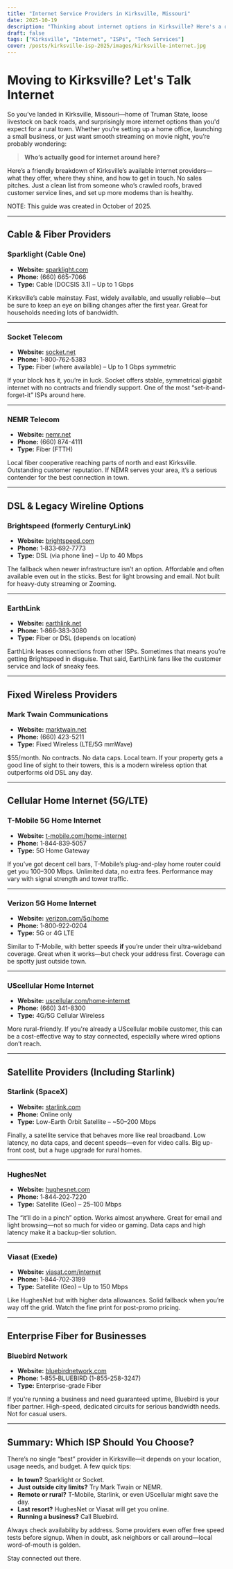 ```yaml
---
title: "Internet Service Providers in Kirksville, Missouri"
date: 2025-10-19
description: "Thinking about internet options in Kirksville? Here's a detailed list of ISPs with contact info, reputation highlights, and honest insights—no fluff."
draft: false
tags: ["Kirksville", "Internet", "ISPs", "Tech Services"]
cover: /posts/kirksville-isp-2025/images/kirksville-internet.jpg
---
```


# Moving to Kirksville? Let's Talk Internet

So you’ve landed in Kirksville, Missouri—home of Truman State, loose livestock on back roads, and surprisingly more internet options than you'd expect for a rural town. Whether you’re setting up a home office, launching a small business, or just want smooth streaming on movie night, you’re probably wondering:

> **Who’s actually good for internet around here?**

Here’s a friendly breakdown of Kirksville’s available internet providers—what they offer, where they shine, and how to get in touch. No sales pitches. Just a clean list from someone who’s crawled roofs, braved customer service lines, and set up more modems than is healthy.

NOTE: This guide was created in October of 2025. 

---

## Cable & Fiber Providers

### Sparklight (Cable One)

- **Website:** [sparklight.com](https://www.sparklight.com)
- **Phone:** (660) 665-7066
- **Type:** Cable (DOCSIS 3.1) – Up to 1 Gbps

Kirksville’s cable mainstay. Fast, widely available, and usually reliable—but be sure to keep an eye on billing changes after the first year. Great for households needing lots of bandwidth.

---

### Socket Telecom

- **Website:** [socket.net](https://www.socket.net)
- **Phone:** 1‑800‑762‑5383
- **Type:** Fiber (where available) – Up to 1 Gbps symmetric

If your block has it, you’re in luck. Socket offers stable, symmetrical gigabit internet with no contracts and friendly support. One of the most “set-it-and-forget-it” ISPs around here.

---

### NEMR Telecom

- **Website:** [nemr.net](https://nemr.net)
- **Phone:** (660) 874-4111
- **Type:** Fiber (FTTH)

Local fiber cooperative reaching parts of north and east Kirksville. Outstanding customer reputation. If NEMR serves your area, it’s a serious contender for the best connection in town.

---

## DSL & Legacy Wireline Options

### Brightspeed (formerly CenturyLink)

- **Website:** [brightspeed.com](https://www.brightspeed.com)
- **Phone:** 1‑833‑692‑7773
- **Type:** DSL (via phone line) – Up to 40 Mbps

The fallback when newer infrastructure isn’t an option. Affordable and often available even out in the sticks. Best for light browsing and email. Not built for heavy-duty streaming or Zooming.

---

### EarthLink

- **Website:** [earthlink.net](https://www.earthlink.net)
- **Phone:** 1‑866‑383‑3080
- **Type:** Fiber or DSL (depends on location)

EarthLink leases connections from other ISPs. Sometimes that means you’re getting Brightspeed in disguise. That said, EarthLink fans like the customer service and lack of sneaky fees.

---

## Fixed Wireless Providers

### Mark Twain Communications

- **Website:** [marktwain.net](https://marktwain.net)
- **Phone:** (660) 423-5211
- **Type:** Fixed Wireless (LTE/5G mmWave)

$55/month. No contracts. No data caps. Local team. If your property gets a good line of sight to their towers, this is a modern wireless option that outperforms old DSL any day.

---

## Cellular Home Internet (5G/LTE)

### T-Mobile 5G Home Internet

- **Website:** [t-mobile.com/home-internet](https://www.t-mobile.com/home-internet)
- **Phone:** 1‑844‑839‑5057
- **Type:** 5G Home Gateway

If you’ve got decent cell bars, T-Mobile’s plug-and-play home router could get you 100–300 Mbps. Unlimited data, no extra fees. Performance may vary with signal strength and tower traffic.

---

### Verizon 5G Home Internet

- **Website:** [verizon.com/5g/home](https://www.verizon.com/5g/home/)
- **Phone:** 1‑800‑922‑0204
- **Type:** 5G or 4G LTE

Similar to T-Mobile, with better speeds **if** you’re under their ultra-wideband coverage. Great when it works—but check your address first. Coverage can be spotty just outside town.

---

### UScellular Home Internet

- **Website:** [uscellular.com/home-internet](https://www.uscellular.com/home-internet)
- **Phone:** (660) 341-8300
- **Type:** 4G/5G Cellular Wireless

More rural-friendly. If you're already a UScellular mobile customer, this can be a cost-effective way to stay connected, especially where wired options don’t reach.

---

## Satellite Providers (Including Starlink)

### Starlink (SpaceX)

- **Website:** [starlink.com](https://www.starlink.com)
- **Phone:** Online only
- **Type:** Low-Earth Orbit Satellite – ~50–200 Mbps

Finally, a satellite service that behaves more like real broadband. Low latency, no data caps, and decent speeds—even for video calls. Big up-front cost, but a huge upgrade for rural homes.

---

### HughesNet

- **Website:** [hughesnet.com](https://www.hughesnet.com)
- **Phone:** 1‑844‑202‑7220
- **Type:** Satellite (Geo) – 25–100 Mbps

The “it’ll do in a pinch” option. Works almost anywhere. Great for email and light browsing—not so much for video or gaming. Data caps and high latency make it a backup-tier solution.

---

### Viasat (Exede)

- **Website:** [viasat.com/internet](https://www.viasat.com/internet/)
- **Phone:** 1‑844‑702‑3199
- **Type:** Satellite (Geo) – Up to 150 Mbps

Like HughesNet but with higher data allowances. Solid fallback when you’re way off the grid. Watch the fine print for post-promo pricing.

---

## Enterprise Fiber for Businesses

### Bluebird Network

- **Website:** [bluebirdnetwork.com](https://bluebirdnetwork.com)
- **Phone:** 1‑855‑BLUEBIRD (1-855-258-3247)
- **Type:** Enterprise-grade Fiber

If you're running a business and need guaranteed uptime, Bluebird is your fiber partner. High-speed, dedicated circuits for serious bandwidth needs. Not for casual users.

---

## Summary: Which ISP Should You Choose?

There’s no single “best” provider in Kirksville—it depends on your location, usage needs, and budget. A few quick tips:

- **In town?** Sparklight or Socket.
- **Just outside city limits?** Try Mark Twain or NEMR.
- **Remote or rural?** T-Mobile, Starlink, or even UScellular might save the day.
- **Last resort?** HughesNet or Viasat will get you online.
- **Running a business?** Call Bluebird.

Always check availability by address. Some providers even offer free speed tests before signup. When in doubt, ask neighbors or call around—local word-of-mouth is golden.

Stay connected out there.
